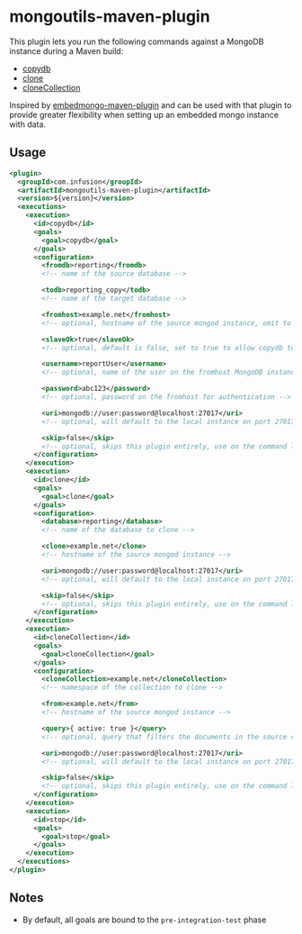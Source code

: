 mongoutils-maven-plugin
=======================

This plugin lets you run the following commands against a MongoDB instance during a Maven build:
- [copydb](https://docs.mongodb.org/manual/reference/command/copydb/)
- [clone](https://docs.mongodb.org/manual/reference/command/clone/)
- [cloneCollection](https://docs.mongodb.org/manual/reference/command/cloneCollection/)

Inspired by [embedmongo-maven-plugin](https://github.com/joelittlejohn/embedmongo-maven-plugin) and can be used with that plugin to provide greater flexibility when setting up an embedded mongo instance with data.

Usage
-----

```xml
<plugin>
  <groupId>com.infusion</groupId>
  <artifactId>mongoutils-maven-plugin</artifactId>
  <version>${version}</version>
  <executions>
    <execution>
      <id>copydb</id>
      <goals>
        <goal>copydb</goal>
      </goals>
      <configuration>
        <fromdb>reporting</fromdb>
        <!-- name of the source database -->

        <todb>reporting_copy</todb>
        <!-- name of the target database -->

        <fromhost>example.net</fromhost>
        <!-- optional, hostname of the source mongod instance, omit to copy databases within the same mongod instance -->

        <slaveOk>true</slaveOk>
        <!-- optional, default is false, set to true to allow copydb to copy data from secondary members as well as the primary. fromhost must also be set. -->

        <username>reportUser</username>
        <!-- optional, name of the user on the fromhost MongoDB instance, user authenticates to the fromdb -->

        <password>abc123</password>
        <!-- optional, password on the fromhost for authentication -->

        <uri>mongodb://user:password@localhost:27017</uri>
        <!-- optional, will default to the local instance on port 27017 with no credentials -->

        <skip>false</skip>
        <!-- optional, skips this plugin entirely, use on the command line with -Dmongoutils.skip -->
      </configuration>
    </execution>
    <execution>
      <id>clone</id>
      <goals>
        <goal>clone</goal>
      </goals>
      <configuration>
        <database>reporting</database>
        <!-- name of the database to clone -->

        <clone>example.net</clone>
        <!-- hostname of the source mongod instance -->

        <uri>mongodb://user:password@localhost:27017</uri>
        <!-- optional, will default to the local instance on port 27017 with no credentials -->

        <skip>false</skip>
        <!-- optional, skips this plugin entirely, use on the command line with -Dmongoutils.skip -->
      </configuration>
    </execution>
    <execution>
      <id>cloneCollection</id>
      <goals>
        <goal>cloneCollection</goal>
      </goals>
      <configuration>
        <cloneCollection>example.net</cloneCollection>
        <!-- namespace of the collection to clone -->

        <from>example.net</from>
        <!-- hostname of the source mongod instance -->

        <query>{ active: true }</query>
        <!-- optional, query that filters the documents in the source collection -->

        <uri>mongodb://user:password@localhost:27017</uri>
        <!-- optional, will default to the local instance on port 27017 with no credentials -->

        <skip>false</skip>
        <!-- optional, skips this plugin entirely, use on the command line with -Dmongoutils.skip -->
      </configuration>
    </execution>
    <execution>
      <id>stop</id>
      <goals>
        <goal>stop</goal>
      </goals>
    </execution>
  </executions>
</plugin>
```

Notes
-----

* By default, all goals are bound to the `pre-integration-test` phase